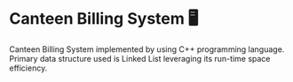 # Canteen Billing System 🖥
Canteen Billing System implemented by using C++ programming language. Primary data structure used is Linked List leveraging its run-time space efficiency.
